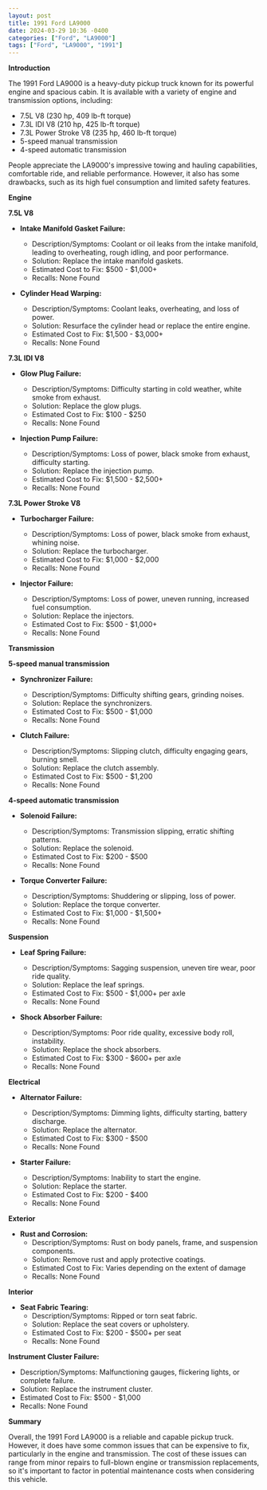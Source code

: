 ```yaml
---
layout: post
title: 1991 Ford LA9000
date: 2024-03-29 10:36 -0400
categories: ["Ford", "LA9000"]
tags: ["Ford", "LA9000", "1991"]
---
```

**Introduction**

The 1991 Ford LA9000 is a heavy-duty pickup truck known for its powerful engine and spacious cabin. It is available with a variety of engine and transmission options, including:

- 7.5L V8 (230 hp, 409 lb-ft torque)
- 7.3L IDI V8 (210 hp, 425 lb-ft torque)
- 7.3L Power Stroke V8 (235 hp, 460 lb-ft torque)
- 5-speed manual transmission
- 4-speed automatic transmission

People appreciate the LA9000's impressive towing and hauling capabilities, comfortable ride, and reliable performance. However, it also has some drawbacks, such as its high fuel consumption and limited safety features.

**Engine**

**7.5L V8**

- **Intake Manifold Gasket Failure:**
  - Description/Symptoms: Coolant or oil leaks from the intake manifold, leading to overheating, rough idling, and poor performance.
  - Solution: Replace the intake manifold gaskets.
  - Estimated Cost to Fix: $500 - $1,000+
  - Recalls: None Found

- **Cylinder Head Warping:**
  - Description/Symptoms: Coolant leaks, overheating, and loss of power.
  - Solution: Resurface the cylinder head or replace the entire engine.
  - Estimated Cost to Fix: $1,500 - $3,000+
  - Recalls: None Found

**7.3L IDI V8**

- **Glow Plug Failure:**
  - Description/Symptoms: Difficulty starting in cold weather, white smoke from exhaust.
  - Solution: Replace the glow plugs.
  - Estimated Cost to Fix: $100 - $250
  - Recalls: None Found

- **Injection Pump Failure:**
  - Description/Symptoms: Loss of power, black smoke from exhaust, difficulty starting.
  - Solution: Replace the injection pump.
  - Estimated Cost to Fix: $1,500 - $2,500+
  - Recalls: None Found

**7.3L Power Stroke V8**

- **Turbocharger Failure:**
  - Description/Symptoms: Loss of power, black smoke from exhaust, whining noise.
  - Solution: Replace the turbocharger.
  - Estimated Cost to Fix: $1,000 - $2,000
  - Recalls: None Found

- **Injector Failure:**
  - Description/Symptoms: Loss of power, uneven running, increased fuel consumption.
  - Solution: Replace the injectors.
  - Estimated Cost to Fix: $500 - $1,000+
  - Recalls: None Found

**Transmission**

**5-speed manual transmission**

- **Synchronizer Failure:**
  - Description/Symptoms: Difficulty shifting gears, grinding noises.
  - Solution: Replace the synchronizers.
  - Estimated Cost to Fix: $500 - $1,000
  - Recalls: None Found

- **Clutch Failure:**
  - Description/Symptoms: Slipping clutch, difficulty engaging gears, burning smell.
  - Solution: Replace the clutch assembly.
  - Estimated Cost to Fix: $500 - $1,200
  - Recalls: None Found

**4-speed automatic transmission**

- **Solenoid Failure:**
  - Description/Symptoms: Transmission slipping, erratic shifting patterns.
  - Solution: Replace the solenoid.
  - Estimated Cost to Fix: $200 - $500
  - Recalls: None Found

- **Torque Converter Failure:**
  - Description/Symptoms: Shuddering or slipping, loss of power.
  - Solution: Replace the torque converter.
  - Estimated Cost to Fix: $1,000 - $1,500+
  - Recalls: None Found

**Suspension**

- **Leaf Spring Failure:**
  - Description/Symptoms: Sagging suspension, uneven tire wear, poor ride quality.
  - Solution: Replace the leaf springs.
  - Estimated Cost to Fix: $500 - $1,000+ per axle
  - Recalls: None Found

- **Shock Absorber Failure:**
  - Description/Symptoms: Poor ride quality, excessive body roll, instability.
  - Solution: Replace the shock absorbers.
  - Estimated Cost to Fix: $300 - $600+ per axle
  - Recalls: None Found

**Electrical**

- **Alternator Failure:**
  - Description/Symptoms: Dimming lights, difficulty starting, battery discharge.
  - Solution: Replace the alternator.
  - Estimated Cost to Fix: $300 - $500
  - Recalls: None Found

- **Starter Failure:**
  - Description/Symptoms: Inability to start the engine.
  - Solution: Replace the starter.
  - Estimated Cost to Fix: $200 - $400
  - Recalls: None Found

**Exterior**

- **Rust and Corrosion:**
  - Description/Symptoms: Rust on body panels, frame, and suspension components.
  - Solution: Remove rust and apply protective coatings.
  - Estimated Cost to Fix: Varies depending on the extent of damage
  - Recalls: None Found

**Interior**

- **Seat Fabric Tearing:**
  - Description/Symptoms: Ripped or torn seat fabric.
  - Solution: Replace the seat covers or upholstery.
  - Estimated Cost to Fix: $200 - $500+ per seat
  - Recalls: None Found

**Instrument Cluster Failure:**
  - Description/Symptoms: Malfunctioning gauges, flickering lights, or complete failure.
  - Solution: Replace the instrument cluster.
  - Estimated Cost to Fix: $500 - $1,000
  - Recalls: None Found

**Summary**

Overall, the 1991 Ford LA9000 is a reliable and capable pickup truck. However, it does have some common issues that can be expensive to fix, particularly in the engine and transmission. The cost of these issues can range from minor repairs to full-blown engine or transmission replacements, so it's important to factor in potential maintenance costs when considering this vehicle.
